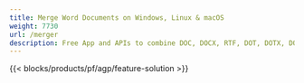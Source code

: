 ```yaml
---
title: Merge Word Documents on Windows, Linux & macOS 
weight: 7730
url: /merger
description: Free App and APIs to combine DOC, DOCX, RTF, DOT, DOTX, DOTM files
---
```


{{< blocks/products/pf/agp/feature-solution >}} 

